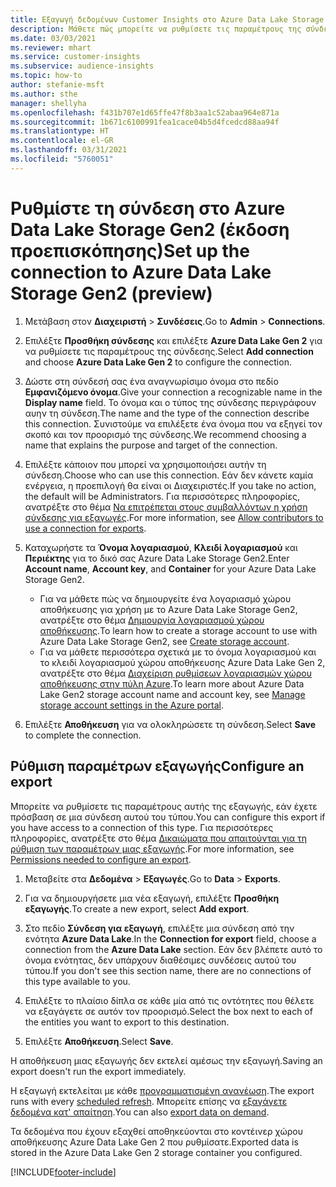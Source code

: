 ```yaml
---
title: Εξαγωγή δεδομένων Customer Insights στο Azure Data Lake Storage Gen2
description: Μάθετε πώς μπορείτε να ρυθμίσετε τις παραμέτρους της σύνδεσης στο Azure Data Lake Storage Gen2.
ms.date: 03/03/2021
ms.reviewer: mhart
ms.service: customer-insights
ms.subservice: audience-insights
ms.topic: how-to
author: stefanie-msft
ms.author: sthe
manager: shellyha
ms.openlocfilehash: f431b707e1d65ffe47f8b3aa1c52abaa964e871a
ms.sourcegitcommit: 1b671c6100991fea1cace04b5d4fcedcd88aa94f
ms.translationtype: HT
ms.contentlocale: el-GR
ms.lasthandoff: 03/31/2021
ms.locfileid: "5760051"
---
```

# <a name="set-up-the-connection-to-azure-data-lake-storage-gen2-preview"></a><span data-ttu-id="3a7d0-103">Ρυθμίστε τη σύνδεση στο Azure Data Lake Storage Gen2 (έκδοση προεπισκόπησης)</span><span class="sxs-lookup"><span data-stu-id="3a7d0-103">Set up the connection to Azure Data Lake Storage Gen2 (preview)</span></span>

1. <span data-ttu-id="3a7d0-104">Μετάβαση στον **Διαχειριστή** > **Συνδέσεις**.</span><span class="sxs-lookup"><span data-stu-id="3a7d0-104">Go to **Admin** > **Connections**.</span></span>

1. <span data-ttu-id="3a7d0-105">Επιλέξτε **Προσθήκη σύνδεσης** και επιλέξτε **Azure Data Lake Gen 2** για να ρυθμίσετε τις παραμέτρους της σύνδεσης.</span><span class="sxs-lookup"><span data-stu-id="3a7d0-105">Select **Add connection** and choose **Azure Data Lake Gen 2** to configure the connection.</span></span>

1. <span data-ttu-id="3a7d0-106">Δώστε στη σύνδεσή σας ένα αναγνωρίσιμο όνομα στο πεδίο **Εμφανιζόμενο όνομα**.</span><span class="sxs-lookup"><span data-stu-id="3a7d0-106">Give your connection a recognizable name in the **Display name** field.</span></span> <span data-ttu-id="3a7d0-107">Το όνομα και ο τύπος της σύνδεσης περιγράφουν αυην τη σύνδεση.</span><span class="sxs-lookup"><span data-stu-id="3a7d0-107">The name and the type of the connection describe this connection.</span></span> <span data-ttu-id="3a7d0-108">Συνιστούμε να επιλέξετε ένα όνομα που να εξηγεί τον σκοπό και τον προορισμό της σύνδεσης.</span><span class="sxs-lookup"><span data-stu-id="3a7d0-108">We recommend choosing a name that explains the purpose and target of the connection.</span></span>

1. <span data-ttu-id="3a7d0-109">Επιλέξτε κάποιον που μπορεί να χρησιμοποιήσει αυτήν τη σύνδεση.</span><span class="sxs-lookup"><span data-stu-id="3a7d0-109">Choose who can use this connection.</span></span> <span data-ttu-id="3a7d0-110">Εάν δεν κάνετε καμία ενέργεια, η προεπιλογή θα είναι οι Διαχειριστές.</span><span class="sxs-lookup"><span data-stu-id="3a7d0-110">If you take no action, the default will be Administrators.</span></span> <span data-ttu-id="3a7d0-111">Για περισσότερες πληροφορίες, ανατρέξτε στο θέμα [Να επιτρέπεται στους συμβαλλόντων η χρήση σύνδεσης για εξαγωγές](connections.md#allow-contributors-to-use-a-connection-for-exports).</span><span class="sxs-lookup"><span data-stu-id="3a7d0-111">For more information, see [Allow contributors to use a connection for exports](connections.md#allow-contributors-to-use-a-connection-for-exports).</span></span>

1. <span data-ttu-id="3a7d0-112">Καταχωρήστε τα **Όνομα λογαριασμού**, **Κλειδί λογαριασμού** και **Περιέκτης** για το δικό σας Azure Data Lake Storage Gen2.</span><span class="sxs-lookup"><span data-stu-id="3a7d0-112">Enter **Account name**, **Account key**, and **Container** for your Azure Data Lake Storage Gen2.</span></span>
    - <span data-ttu-id="3a7d0-113">Για να μάθετε πώς να δημιουργείτε ένα λογαριασμό χώρου αποθήκευσης για χρήση με το Azure Data Lake Storage Gen2, ανατρέξτε στο θέμα [Δημιουργία λογαριασμού χώρου αποθήκευσης](/azure/storage/blobs/create-data-lake-storage-account).</span><span class="sxs-lookup"><span data-stu-id="3a7d0-113">To learn how to create a storage account to use with Azure Data Lake Storage Gen2, see [Create storage account](/azure/storage/blobs/create-data-lake-storage-account).</span></span> 
    - <span data-ttu-id="3a7d0-114">Για να μάθετε περισσότερα σχετικά με το όνομα λογαριασμού και το κλειδί λογαριασμού χώρου αποθήκευσης Azure Data Lake Gen 2, ανατρέξτε στο θέμα [Διαχείριση ρυθμίσεων λογαριασμών χώρου αποθήκευσης στην πύλη Azure](/azure/storage/common/storage-account-manage).</span><span class="sxs-lookup"><span data-stu-id="3a7d0-114">To learn more about Azure Data Lake Gen2 storage account name and account key, see [Manage storage account settings in the Azure portal](/azure/storage/common/storage-account-manage).</span></span>

1. <span data-ttu-id="3a7d0-115">Επιλέξτε **Αποθήκευση** για να ολοκληρώσετε τη σύνδεση.</span><span class="sxs-lookup"><span data-stu-id="3a7d0-115">Select **Save** to complete the connection.</span></span> 

## <a name="configure-an-export"></a><span data-ttu-id="3a7d0-116">Ρύθμιση παραμέτρων εξαγωγής</span><span class="sxs-lookup"><span data-stu-id="3a7d0-116">Configure an export</span></span>

<span data-ttu-id="3a7d0-117">Μπορείτε να ρυθμίσετε τις παραμέτρους αυτής της εξαγωγής, εάν έχετε πρόσβαση σε μια σύνδεση αυτού του τύπου.</span><span class="sxs-lookup"><span data-stu-id="3a7d0-117">You can configure this export if you have access to a connection of this type.</span></span> <span data-ttu-id="3a7d0-118">Για περισσότερες πληροφορίες, ανατρέξτε στο θέμα [Δικαιώματα που απαιτούνται για τη ρύθμιση των παραμέτρων μιας εξαγωγής](export-destinations.md#set-up-a-new-export).</span><span class="sxs-lookup"><span data-stu-id="3a7d0-118">For more information, see [Permissions needed to configure an export](export-destinations.md#set-up-a-new-export).</span></span>

1. <span data-ttu-id="3a7d0-119">Μεταβείτε στα **Δεδομένα** > **Εξαγωγές**.</span><span class="sxs-lookup"><span data-stu-id="3a7d0-119">Go to **Data** > **Exports**.</span></span>

1. <span data-ttu-id="3a7d0-120">Για να δημιουργήσετε μια νέα εξαγωγή, επιλέξτε **Προσθήκη εξαγωγής**.</span><span class="sxs-lookup"><span data-stu-id="3a7d0-120">To create a new export, select **Add export**.</span></span>

1. <span data-ttu-id="3a7d0-121">Στο πεδίο **Σύνδεση για εξαγωγή**, επιλέξτε μια σύνδεση από την ενότητα **Azure Data Lake**.</span><span class="sxs-lookup"><span data-stu-id="3a7d0-121">In the **Connection for export** field, choose a connection from the **Azure Data Lake** section.</span></span> <span data-ttu-id="3a7d0-122">Εάν δεν βλέπετε αυτό το όνομα ενότητας, δεν υπάρχουν διαθέσιμες συνδέσεις αυτού του τύπου.</span><span class="sxs-lookup"><span data-stu-id="3a7d0-122">If you don't see this section name, there are no connections of this type available to you.</span></span>

1. <span data-ttu-id="3a7d0-123">Επιλέξτε το πλαίσιο δίπλα σε κάθε μία από τις οντότητες που θέλετε να εξαγάγετε σε αυτόν τον προορισμό.</span><span class="sxs-lookup"><span data-stu-id="3a7d0-123">Select the box next to each of the entities you want to export to this destination.</span></span>

1. <span data-ttu-id="3a7d0-124">Επιλέξτε **Αποθήκευση**.</span><span class="sxs-lookup"><span data-stu-id="3a7d0-124">Select **Save**.</span></span>

<span data-ttu-id="3a7d0-125">Η αποθήκευση μιας εξαγωγής δεν εκτελεί αμέσως την εξαγωγή.</span><span class="sxs-lookup"><span data-stu-id="3a7d0-125">Saving an export doesn't run the export immediately.</span></span>

<span data-ttu-id="3a7d0-126">Η εξαγωγή εκτελείται με κάθε [προγραμματισμένη ανανέωση](system.md#schedule-tab).</span><span class="sxs-lookup"><span data-stu-id="3a7d0-126">The export runs with every [scheduled refresh](system.md#schedule-tab).</span></span> <span data-ttu-id="3a7d0-127">Μπορείτε επίσης να [εξαγάγετε δεδομένα κατ' απαίτηση](export-destinations.md#run-exports-on-demand).</span><span class="sxs-lookup"><span data-stu-id="3a7d0-127">You can also [export data on demand](export-destinations.md#run-exports-on-demand).</span></span> 

<span data-ttu-id="3a7d0-128">Τα δεδομένα που έχουν εξαχθεί αποθηκεύονται στο κοντέινερ χώρου αποθήκευσης Azure Data Lake Gen 2 που ρυθμίσατε.</span><span class="sxs-lookup"><span data-stu-id="3a7d0-128">Exported data is stored in the Azure Data Lake Gen 2 storage container you configured.</span></span> 

[!INCLUDE[footer-include](../includes/footer-banner.md)]
